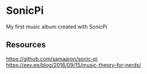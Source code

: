 # SonicPi

My first music album created with SonicPi

## Resources

https://github.com/samaaron/sonic-pi
https://eev.ee/blog/2016/09/15/music-theory-for-nerds/
